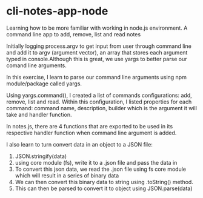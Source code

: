 # cli-notes-app-node
Learning how to be more familiar with working in node.js environment. A command line app to add, remove, list and read notes

Initially logging process.argv to get input from user through command line and add it to argv (argument vector), an array that stores each argument typed in console.Although this is great, we use yargs to better parse our comand line arguments.

In this exercise, I learn to parse our command line arguments using npm module/package called yargs.


Using yargs.command(), I created a list of commands configurations: add, remove, list and read.
Within this configuration, I listed properties for each command: command name, description, builder which is the argument it will take and handler function.

In notes.js, there are 4 functions that are exported to be used in its respective handler function when command line argument is added.

I also learn to turn convert data in an object to a JSON file:
1. JSON.stringify(data)
2. using core module (fs), write it to a .json file and pass the data in
3. To convert this json data, we read the .json file using fs core module which will result in a series of binary data
4. We can then convert this binary data to string using .toString() method.
5. This can then be parsed to convert it to object using JSON.parse(data)


